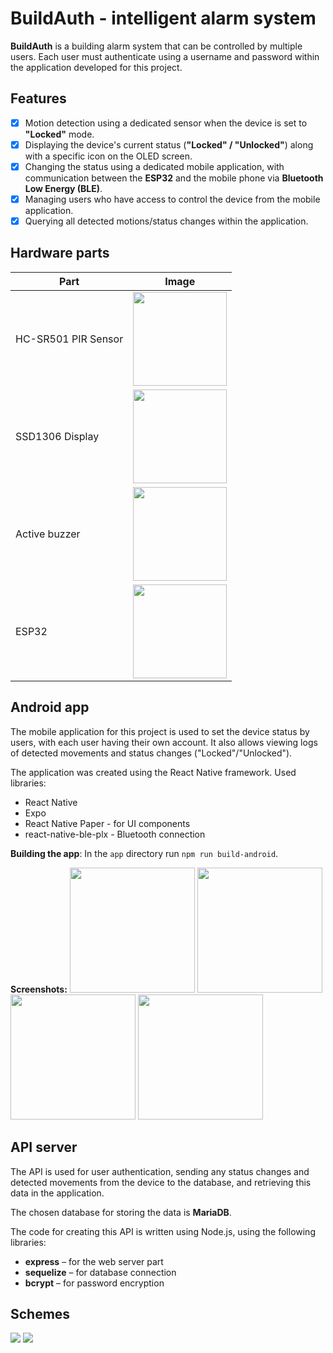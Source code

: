 # BuildAuth - intelligent alarm system

**BuildAuth** is a building alarm system that can be controlled by multiple users. Each user must authenticate using a username and password within the application developed for this project.

## Features

- [x] Motion detection using a dedicated sensor when the device is set to **"Locked"** mode.
- [x] Displaying the device's current status (**"Locked" / "Unlocked"**) along with a specific icon on the OLED screen.
- [x]  Changing the status using a dedicated mobile application, with communication between the **ESP32** and the mobile phone via **Bluetooth Low Energy (BLE)**.
- [x] Managing users who have access to control the device from the mobile application.
- [x] Querying all detected motions/status changes within the application.

## Hardware parts
| Part | Image |
| ------------- | ------------- |
| HC-SR501 PIR Sensor  | <img src="https://encrypted-tbn0.gstatic.com/images?q=tbn:ANd9GcTLhsupLZDAN6ut_Hbs8-72XEEJCEhBqPumRg&s" width=150>  |
| SSD1306 Display  | <img src="https://docs.sunfounder.com/projects/umsk/en/latest/_images/27_OLED.png" width=150>  |
| Active buzzer | <img src="https://eph.com.pk/wp-content/uploads/2024/06/ssive-buzzer-module-for-arduino-new-diy-kit_3_.jpg" width=150>|
|ESP32 | <img src="https://s13emagst.akamaized.net/products/70974/70973239/images/res_ab0cc32c3a43b799d40afecc4c9ed9c6.jpg" width=150>

## Android app
The mobile application for this project is used to set the device status by users, with each user having their own account. It also allows viewing logs of detected movements and status changes ("Locked"/"Unlocked").

The application was created using the React Native framework.
Used libraries:

 - React Native
 - Expo
 - React Native Paper - for UI components
 - react-native-ble-plx - Bluetooth connection

**Building the app**:
In the ``app`` directory run ``npm run build-android``.

**Screenshots:**
<img src="https://i.imgur.com/R0mOZw7.jpeg" width=200> <img src="https://i.imgur.com/l53dEQ7.jpeg" width=200> <img src="https://i.imgur.com/QshaGJ4.jpeg" width=200> <img src="https://i.imgur.com/VTaYrZD.jpeg" width=200>

## API server

The API is used for user authentication, sending any status changes and detected movements from the device to the database, and retrieving this data in the application.

The chosen database for storing the data is **MariaDB**.

The code for creating this API is written using Node.js, using the following libraries:

 - **express** – for the web server part
 - **sequelize** – for database connection
 - **bcrypt** – for password encryption

## Schemes
![](https://i.imgur.com/XAUfZuQ.png)
![](https://i.imgur.com/SWZgxcp.png)
